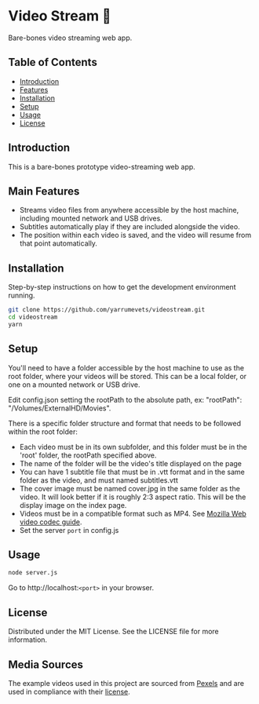 # Video Stream &#127909;

Bare-bones video streaming web app.

## Table of Contents

- [Introduction](#introduction)
- [Features](#features)
- [Installation](#installation)
- [Setup](#setup)
- [Usage](#usage)
- [License](#license)

## Introduction

This is a bare-bones prototype video-streaming web app. 

## Main Features

- Streams video files from anywhere accessible by the host machine, including mounted network and USB drives.
- Subtitles automatically play if they are included alongside the video.
- The position within each video is saved, and the video will resume from that point automatically.

## Installation

Step-by-step instructions on how to get the development environment running.

```bash
git clone https://github.com/yarrumevets/videostream.git
cd videostream
yarn
```

## Setup

You'll need to have a folder accessible by the host machine to use as the root folder, where your videos will be stored.
This can be a local folder, or one on a mounted network or USB drive.

Edit config.json setting the rootPath to the absolute path, ex: "rootPath": "/Volumes/ExternalHD/Movies".

There is a specific folder structure and format that needs to be followed within the root folder:
- Each video must be in its own subfolder, and this folder must be in the 'root' folder, the rootPath specified above.
- The name of the folder will be the video's title displayed on the page
- You can have 1 subtitle file that must be in .vtt format and in the same folder as the video, and must named subtitles.vtt
- The cover image must be named cover.jpg in the same folder as the video. It will look better if it is roughly 2:3 aspect ratio. This will be the display image on the index page.
- Videos must be in a compatible format such as MP4. See [Mozilla Web video codec guide](https://developer.mozilla.org/en-US/docs/Web/Media/Formats/Video_codecs).
- Set the server `port` in config.js

## Usage
```bash
node server.js
```
Go to http://localhost:`<port>` in your browser.

## License

Distributed under the MIT License. See the LICENSE file for more information.

## Media Sources
The example videos used in this project are sourced from [Pexels](https://www.pexels.com/) and are used in compliance with their [license](https://www.pexels.com/license/).